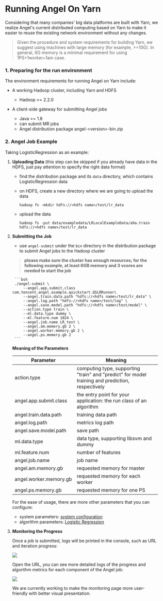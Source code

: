 # Running Angel On Yarn


Considering that many companies' big data platforms are built with Yarn, we realize Angel's current distributed computing based on Yarn to make it easier to reuse the existing network environment without any changes. 

> Given the procedure and system requirements for building Yarn, we suggest using machines with large memory (for example, >=10G). In general, 6G memory is a minimal requirement for using 1PS+1worker+1am case.


### 1. **Preparing for the run environment**

The environment requirements for running Angel on Yarn include:

* A working Hadoop cluster, including Yarn and HDFS
	* Hadoop >= 2.2.0

* A client-side gateway for submitting Angel jobs
	* Java >= 1.8
	* can submit MR jobs 
	* Angel distribution package angel-\<version\>-bin.zip


### 2. **Angel Job Example**

Taking LogisticRegression as an example:

1. **Uploading Data** (this step can be skipped if you already have data in the HDFS, just pay attention to specify the right data format)

	* find the distribution package and its `data` directory, which contains LogisticRegression data
	* on HDFS, create a new directory where we are going to upload the data

		```
		hadoop fs -mkdir hdfs://<hdfs name>/test/lr_data
		```
	* upload the data 

		```
		hadoop fs -put data/exampledata/LRLocalExampleData/a9a.train hdfs://<hdfs name>/test/lr_data
		```
2. **Submitting the Job**

	* use `angel-submit` under the `bin` directory in the distribution package to submit Angel jobs to the Hadoop cluster

	> **please make sure the cluster has enough resources; for the following example, at least 6GB memory and 3 vcores are needed to start the job**
	
		```bsh
		./angel-submit \
			--angel.app.submit.class com.tencent.angel.example.quickstart.QSLRRunner\
			--angel.train.data.path "hdfs://<hdfs name>/test/lr_data" \
			--angel.log.path "hdfs://<hdfs name>/test/log" \
			--angel.save.model.path "hdfs://<hdfs name>/test/model" \
			--action.type train \
			--ml.data.type dummy \
			--ml.feature.num 1024 \
			--angel.job.name LR_test \
			--angel.am.memory.gb 2 \
			--angel.worker.memory.gb 2 \
			--angel.ps.memory.gb 2
		```

	**Meaning of the Parameters**


	| Parameter    | Meaning  |
	| --- | --- |
	| action.type  | computing type, supporting "train" and "predict" for model training and prediction, respectively  |
	| angel.app.submit.class | the entry point for your application: the run class of an algorithm|
	| angel.train.data.path | training data path |
	| angel.log.path | metrics log path |
	| angel.save.model.path | save path |
	| ml.data.type | data type, supporting libsvm and dummy |
	| ml.feature.num | number of features |
	| angel.job.name | job name |
	| angel.am.memory.gb | requested memory for master |
	| angel.worker.memory.gb | requested memory for each worker |
	| angel.ps.memory.gb | requested memory for one PS|


	For the ease of usage, there are more other parameters that you can configure:

	* system parameters: [system configuration](config_details_en.md)
	* algorithm parameters: [Logistic Regression](../algo/lr_on_angel_en.md)

3. **Monitoring the Progress**


	Once a job is submitted, logs will be printed in the console, such as URL and iteration progress:

	![][1]

	Open the URL, you can see more detailed logs of the progress and algorithm metrics for each component of the Angel job:

	![][2]

	We are currently working to make the monitoring page more user-friendly with better visual presentation. 


  [1]: ../img/angel_client_log.png
  [2]: ../img/lr_worker_log.png
